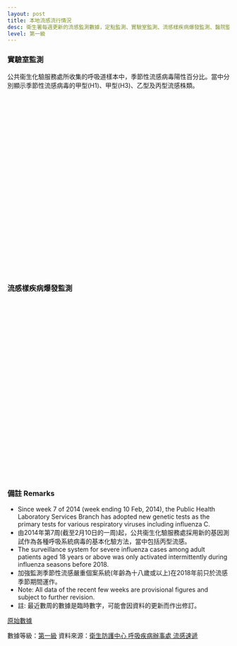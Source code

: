 ```yaml
---
layout: post
title: 本地流感流行情況
desc: 衛生署每週更新的流感監測數據，定點監測、實驗室監測、流感樣疾病爆發監測、醫院監測，以及流感季節期間的嚴重流感個案監測。
level: 第一級
---
```


<script src="https://cdnjs.cloudflare.com/ajax/libs/jquery/3.1.0/jquery.min.js"></script>
<script src="https://cdnjs.cloudflare.com/ajax/libs/jquery-sheetrock/1.1.4/dist/sheetrock.min.js"></script>
<script src="https://cdnjs.cloudflare.com/ajax/libs/moment.js/2.20.1/moment.min.js"></script>
<script src="https://cdnjs.cloudflare.com/ajax/libs/moment.js/2.20.1/locale/zh-hk.js"></script>
<script src="https://code.highcharts.com/stock/highstock.js"></script>




### 實驗室監測
公共衞生化驗服務處所收集的呼吸道樣本中，季節性流感病毒陽性百分比。當中分別顯示季節性流感病毒的甲型(H1)、甲型(H3)、乙型及丙型流感株類。

<div id="lab_surveillance" style="height: 400px; min-width: 310px"></div>

### 流感樣疾病爆發監測

<div id="outbreak_surveillance" style="height: 400px; min-width: 310px"></div>

### 備註 Remarks
- Since week 7 of 2014 (week ending 10 Feb, 2014), the Public Health Laboratory Services Branch has adopted new genetic tests as the primary tests for various respiratory viruses including influenza C.
- 由2014年第7周(截至2月10日的一周)起，公共衞生化驗服務處採用新的基因測試作為各種呼吸系統病毒的基本化驗方法，當中包括丙型流感。
- The surveillance system for severe influenza cases among adult patients aged 18 years or above was only activated intermittently during influenza seasons before 2018.
- 加強監測季節性流感嚴重個案系統(年齡為十八歲或以上)在2018年前只於流感季節期間運作。
- Note: All data of the recent few weeks are provisional figures and subject to further revision.
- 註: 最近數周的數據是臨時數字，可能會因資料的更新而作出修訂。


[原始數據](https://docs.google.com/spreadsheets/d/e/2PACX-1vTvpcEo56ToyySz2JPIH9tn4x78WYndxxcsJUHqrLsrREYJs2TWvTG2YUMwat5Bfyrl2KR0Ey2lSvlH/pubhtml)

數據等級：[第一級](/faq/#datalevel)
資料來源：[衛生防護中心 呼吸疾病辦事處 流感速遞](https://www.chp.gov.hk/tc/resources/29/304.html)

<script>  
	
var settings =  {

        rangeSelector: {
            selected: 4,
	    buttons: [{
		    type: 'ytd',
		    text: '一星期'
		}, {
		    type: 'month',
		    count: 1,
		    text: '一個月'
		}, {
		    type: 'month',
		    count: 3,
		    text: '三個月'
		}, {
		    type: 'month',
		    count: 6,
		    text: '六個月'
		}, {
		    type: 'year',
		    count: 1,
		    text: '一年'
		}, {
		    type: 'all',
		    text: '全部'
		}],
        },
	
    	time: {
        	useUTC: false
	},
        yAxis: {
            plotLines: [{
                value: 0,
                width: 2,
                color: 'silver'
            }]
        },
        tooltip: {
            pointFormat: '<span style="color:{series.color}">{series.name}</span>: <b>{point.y}</b>)<br/>',
            split: true
        }
    };
	var flu_sample_count_series = [];
	var flu_outbreaks = [];
	
    function updateChart(error, options, response) {
      console.log(response.rows);
      for (var i = 3; i < 7; i++) {
      	seriesNum = i-3;
	dataLabel = ["A(H1)甲型(H1)", "A(H3)甲型(H3)", "B乙型", "C丙型"]
      	flu_sample_count_series[seriesNum] = {name:dataLabel[seriesNum],data:[]};
	for (var j=1; j<response.rows.length; j++){
		flu_sample_count_series[seriesNum].data.push(
			[moment(response.rows[j].cellsArray[0], 'DD/MM/YYYY').valueOf(),
			parseInt(response.rows[j].cellsArray[i])]);
	}
      }
      Highcharts.stockChart('lab_surveillance', $.extend(settings, { series : flu_sample_count_series}));
      for (var i = 7; i < 8; i++) {
	flu_outbreaks[0] = {name:"學校/院舍爆發宗數", data: []};
	for (var j=1; j<response.rows.length; j++){
		flu_outbreaks[0].data.push(
			[moment(response.rows[j].cellsArray[0], 'DD/MM/YYYY').valueOf(),
			parseInt(response.rows[j].cellsArray[i])]);
	}	
      }
      Highcharts.stockChart('outbreak_surveillance', $.extend(settings, { series : flu_outbreaks}));

    }

    var mySpreadsheet = 'https://docs.google.com/spreadsheets/d/1EB5xOIotB7cWWyjXakpgwxJ1BypCaN5eEyPYYvYngkQ/edit?#gid=0';
    // Load an entire worksheet.
    sheetrock({
      url: mySpreadsheet,  
      query: "select D,E,F,G,H,I,J,Q order by D",
      callback: updateChart
    });
</script>
